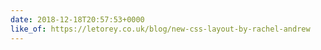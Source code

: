 ```yaml
---
date: 2018-12-18T20:57:53+0000
like_of: https://letorey.co.uk/blog/new-css-layout-by-rachel-andrew
---
```

